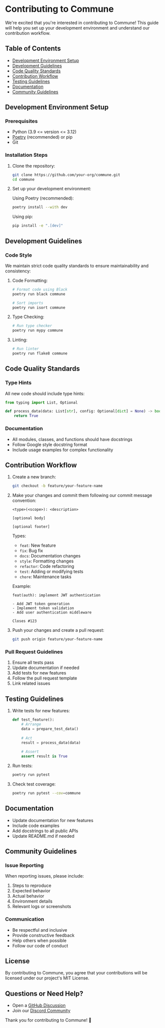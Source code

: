 # Contributing to Commune

We're excited that you're interested in contributing to Commune! This guide will help you set up your development environment and understand our contribution workflow.

## Table of Contents

- [Development Environment Setup](#development-environment-setup)
- [Development Guidelines](#development-guidelines)
- [Code Quality Standards](#code-quality-standards)
- [Contribution Workflow](#contribution-workflow)
- [Testing Guidelines](#testing-guidelines)
- [Documentation](#documentation)
- [Community Guidelines](#community-guidelines)

## Development Environment Setup

### Prerequisites

- Python (3.9 <= version <= 3.12)
- [Poetry](https://python-poetry.org/docs/#installation) (recommended) or pip
- Git

### Installation Steps

1. Clone the repository:
   ```bash
   git clone https://github.com/your-org/commune.git
   cd commune
   ```

2. Set up your development environment:

   Using Poetry (recommended):
   ```bash
   poetry install --with dev
   ```

   Using pip:
   ```bash
   pip install -e ".[dev]"
   ```

## Development Guidelines

### Code Style

We maintain strict code quality standards to ensure maintainability and consistency:

1. Code Formatting:
   ```bash
   # Format code using Black
   poetry run black commune

   # Sort imports
   poetry run isort commune
   ```

2. Type Checking:
   ```bash
   # Run type checker
   poetry run mypy commune
   ```

3. Linting:
   ```bash
   # Run linter
   poetry run flake8 commune
   ```

## Code Quality Standards

### Type Hints

All new code should include type hints:

```python
from typing import List, Optional

def process_data(data: List[str], config: Optional[dict] = None) -> bool:
    return True
```

### Documentation

- All modules, classes, and functions should have docstrings
- Follow Google style docstring format
- Include usage examples for complex functionality

## Contribution Workflow

1. Create a new branch:
   ```bash
   git checkout -b feature/your-feature-name
   ```

2. Make your changes and commit them following our commit message convention:
   ```
   <type>(<scope>): <description>

   [optional body]

   [optional footer]
   ```

   Types:
   - `feat`: New feature
   - `fix`: Bug fix
   - `docs`: Documentation changes
   - `style`: Formatting changes
   - `refactor`: Code refactoring
   - `test`: Adding or modifying tests
   - `chore`: Maintenance tasks

   Example:
   ```
   feat(auth): implement JWT authentication

   - Add JWT token generation
   - Implement token validation
   - Add user authentication middleware

   Closes #123
   ```

3. Push your changes and create a pull request:
   ```bash
   git push origin feature/your-feature-name
   ```

### Pull Request Guidelines

1. Ensure all tests pass
2. Update documentation if needed
3. Add tests for new features
4. Follow the pull request template
5. Link related issues

## Testing Guidelines

1. Write tests for new features:
   ```python
   def test_feature():
       # Arrange
       data = prepare_test_data()
       
       # Act
       result = process_data(data)
       
       # Assert
       assert result is True
   ```

2. Run tests:
   ```bash
   poetry run pytest
   ```

3. Check test coverage:
   ```bash
   poetry run pytest --cov=commune
   ```

## Documentation

- Update documentation for new features
- Include code examples
- Add docstrings to all public APIs
- Update README.md if needed

## Community Guidelines

### Issue Reporting

When reporting issues, please include:

1. Steps to reproduce
2. Expected behavior
3. Actual behavior
4. Environment details
5. Relevant logs or screenshots

### Communication

- Be respectful and inclusive
- Provide constructive feedback
- Help others when possible
- Follow our code of conduct

## License

By contributing to Commune, you agree that your contributions will be licensed under our project's MIT License.

## Questions or Need Help?

- Open a [GitHub Discussion](https://github.com/commune-ai/commune/discussions)
- Join our [Discord Community](https://discord.gg/commune-ai-941362322000203776)

Thank you for contributing to Commune! 🚀
